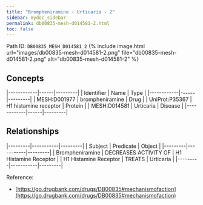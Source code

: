 ```yaml
---
title: "Brompheniramine - Urticaria - 2"
sidebar: mydoc_sidebar
permalink: db00835-mesh-d014581-2.html
toc: false 
---
```



Path ID: `DB00835_MESH_D014581_2`
{% include image.html url="images/db00835-mesh-d014581-2.png" file="db00835-mesh-d014581-2.png" alt="db00835-mesh-d014581-2" %}

## Concepts

|------------|------|---------|
| Identifier | Name | Type    |
|------------|------|---------|
| MESH:D001977 | brompheniramine | Drug |
| UniProt:P35367 | H1 histamine receptor | Protein |
| MESH:D014581 | Urticaria | Disease |
|------------|------|---------|

## Relationships

|---------|-----------|---------|
| Subject | Predicate | Object  |
|---------|-----------|---------|
| Brompheniramine | DECREASES ACTIVITY OF | H1 Histamine Receptor |
| H1 Histamine Receptor | TREATS | Urticaria |
|---------|-----------|---------|

Reference: 
  - [https://go.drugbank.com/drugs/DB00835#mechanismofaction](https://go.drugbank.com/drugs/DB00835#mechanismofaction)
